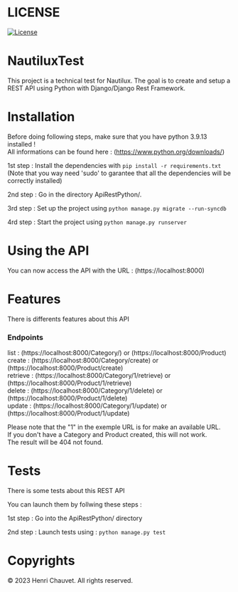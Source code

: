 # LICENSE
[![License](https://img.shields.io/github/license/H-chauvet/DiscordBotJam)](https://github.com/H-chauvet/DiscordBotJam)

# NautiluxTest

This project is a technical test for Nautilux. The goal is to create and setup a REST API using Python with Django/Django Rest Framework.

# Installation

Before doing following steps, make sure that you have python 3.9.13 installed ! <br>
All informations can be found here : (https://www.python.org/downloads/)


1st step : Install the dependencies with `pip install -r requirements.txt` <br>
(Note that you way need 'sudo' to garantee that all the dependencies will be correctly installed)

2nd step : Go in the directory ApiRestPython/.

3rd step : Set up the project using `python manage.py migrate --run-syncdb`

4rd step : Start the project using `python manage.py runserver`

# Using the API

You can now access the API with the URL : (https://localhost:8000)


# Features

There is differents features about this API

### Endpoints

list : (https://localhost:8000/Category/) or (https://localhost:8000/Product) <br>
create : (https://localhost:8000/Category/create) or (https://localhost:8000/Product/create) <br>
retrieve : (https://localhost:8000/Category/1/retrieve) or (https://localhost:8000/Product/1/retrieve) <br>
delete : (https://localhost:8000/Category/1/delete) or (https://localhost:8000/Product/1/delete) <br>
update : (https://localhost:8000/Category/1/update) or (https://localhost:8000/Product/1/update) <br>

Please note that the "1" in the exemple URL is for make an available URL. <br>
If you don't have a Category and Product created, this will not work. <br>
The result will be 404 not found.

# Tests

There is some tests about this REST API

You can launch them by follwing these steps :

1st step : Go into the ApiRestPython/ directory

2nd step : Launch tests using : `python manage.py test`

# Copyrights

© 2023 Henri Chauvet. All rights reserved.